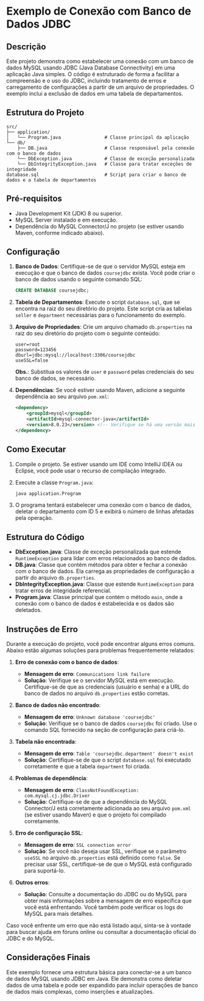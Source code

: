 # Exemplo de Conexão com Banco de Dados JDBC

## Descrição
Este projeto demonstra como estabelecer uma conexão com um banco de dados MySQL usando JDBC (Java Database Connectivity)
em uma aplicação Java simples. O código é estruturado de forma a facilitar a compreensão e o uso do JDBC, incluindo 
tratamento de erros e carregamento de configurações a partir de um arquivo de propriedades. O exemplo inclui a exclusão 
de dados em uma tabela de departamentos.

## Estrutura do Projeto

```
src/
├── application/
│   └── Program.java                # Classe principal da aplicação
└── db/
    ├── DB.java                     # Classe responsável pela conexão com o banco de dados
    └── DbException.java            # Classe de exceção personalizada
    └── DbIntegrityException.java   # Classe para tratar exceções de integridade
database.sql                        # Script para criar o banco de dados e a tabela de departamentos
```

## Pré-requisitos

- Java Development Kit (JDK) 8 ou superior.
- MySQL Server instalado e em execução.
- Dependência do MySQL Connector/J no projeto (se estiver usando Maven, conforme indicado abaixo).

## Configuração

1. **Banco de Dados**: Certifique-se de que o servidor MySQL esteja em execução e que o banco de dados `coursejdbc` exista.
Você pode criar o banco de dados usando o seguinte comando SQL:

    ```sql
    CREATE DATABASE coursejdbc;
    ```

2. **Tabela de Departamentos**: Execute o script `database.sql`, que se encontra na raiz do seu diretório do projeto.
Este script cria as tabelas `seller` e `department` necessárias para o funcionamento do exemplo.

3. **Arquivo de Propriedades**: Crie um arquivo chamado `db.properties` na raiz do seu diretório do projeto com o seguinte conteúdo:

    ```properties
    user=root
    password=123456
    dburl=jdbc:mysql://localhost:3306/coursejdbc
    useSSL=false
    ```

   **Obs.**: Substitua os valores de `user` e `password` pelas credenciais do seu banco de dados, se necessário.

4. **Dependências**: Se você estiver usando Maven, adicione a seguinte dependência ao seu arquivo `pom.xml`:

    ```xml
    <dependency>
        <groupId>mysql</groupId>
        <artifactId>mysql-connector-java</artifactId>
        <version>8.0.23</version> <!-- Verifique se há uma versão mais recente -->
    </dependency>
    ```

## Como Executar

1. Compile o projeto. Se estiver usando um IDE como IntelliJ IDEA ou Eclipse, você pode usar o recurso de compilação integrado.

2. Execute a classe `Program.java`:

    ```bash
    java application.Program
    ```

3. O programa tentará estabelecer uma conexão com o banco de dados, deletar o departamento com ID 5 e exibirá o número de linhas afetadas pela operação.

## Estrutura do Código

- **DbException.java**: Classe de exceção personalizada que estende `RuntimeException` para lidar com erros relacionados ao banco de dados.
- **DB.java**: Classe que contém métodos para obter e fechar a conexão com o banco de dados. Ela carrega as propriedades
de configuração a partir do arquivo `db.properties`.
- **DbIntegrityException.java**: Classe que estende `RuntimeException` para tratar erros de integridade referencial.
- **Program.java**: Classe principal que contém o método `main`, onde a conexão com o banco de dados é estabelecida e os dados são deletados.

## Instruções de Erro

Durante a execução do projeto, você pode encontrar alguns erros comuns. Abaixo estão algumas soluções para problemas frequentemente relatados:

1. **Erro de conexão com o banco de dados**:
    - **Mensagem de erro**: `Communications link failure`
    - **Solução**: Verifique se o servidor MySQL está em execução. Certifique-se de que as credenciais (usuário e senha)
   e a URL do banco de dados no arquivo `db.properties` estão corretas.

2. **Banco de dados não encontrado**:
    - **Mensagem de erro**: `Unknown database 'coursejdbc'`
    - **Solução**: Verifique se o banco de dados `coursejdbc` foi criado. Use o comando SQL fornecido na seção de configuração para criá-lo.

3. **Tabela não encontrada**:
    - **Mensagem de erro**: `Table 'coursejdbc.department' doesn't exist`
    - **Solução**: Certifique-se de que o script `database.sql` foi executado corretamente e que a tabela `department` foi criada.

4. **Problemas de dependência**:
    - **Mensagem de erro**: `ClassNotFoundException: com.mysql.cj.jdbc.Driver`
    - **Solução**: Certifique-se de que a dependência do MySQL Connector/J está corretamente adicionada ao seu arquivo 
   `pom.xml` (se estiver usando Maven) e que o projeto foi compilado corretamente.

5. **Erro de configuração SSL**:
    - **Mensagem de erro**: `SSL connection error`
    - **Solução**: Se você não deseja usar SSL, verifique se o parâmetro `useSSL` no arquivo `db.properties` está definido
   como `false`. Se precisar usar SSL, certifique-se de que o MySQL está configurado para suportá-lo.

6. **Outros erros**:
    - **Solução**: Consulte a documentação do JDBC ou do MySQL para obter mais informações sobre a mensagem de erro específica
   que você está enfrentando. Você também pode verificar os logs do MySQL para mais detalhes.

Caso você enfrente um erro que não está listado aqui, sinta-se à vontade para buscar ajuda em fóruns online ou consultar a documentação oficial do JDBC e do MySQL.

## Considerações Finais

Este exemplo fornece uma estrutura básica para conectar-se a um banco de dados MySQL usando JDBC em Java. Ele demonstra 
como deletar dados de uma tabela e pode ser expandido para incluir operações de banco de dados mais complexas, como inserções e atualizações.